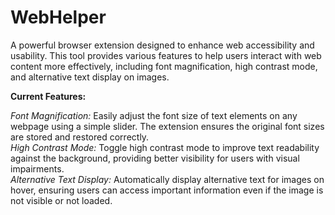 # WebHelper
A powerful browser extension designed to enhance web accessibility and usability. This tool provides various features to help users interact with web content more effectively, including font magnification, high contrast mode, and alternative text display on images.

**Current Features:**

*Font Magnification:* Easily adjust the font size of text elements on any webpage using a simple slider. The extension ensures the original font sizes are stored and restored correctly.
<br> *High Contrast Mode:* Toggle high contrast mode to improve text readability against the background, providing better visibility for users with visual impairments.
<br>*Alternative Text Display:* Automatically display alternative text for images on hover, ensuring users can access important information even if the image is not visible or not loaded.

